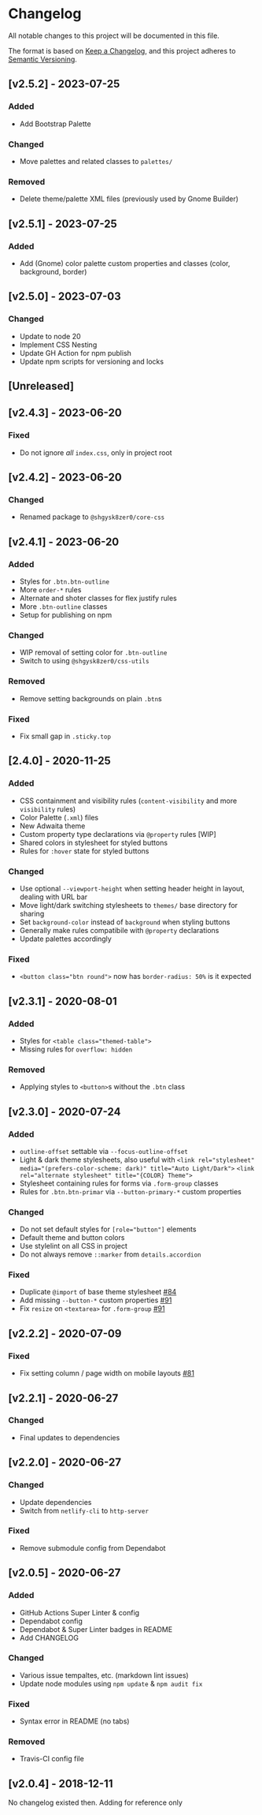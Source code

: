 <!-- markdownlint-disable -->
# Changelog
All notable changes to this project will be documented in this file.

The format is based on [Keep a Changelog](https://keepachangelog.com/en/1.0.0/),
and this project adheres to [Semantic Versioning](https://semver.org/spec/v2.0.0.html).

## [v2.5.2] - 2023-07-25

### Added
- Add Bootstrap Palette

### Changed
- Move palettes and related classes to `palettes/`

### Removed
- Delete theme/palette XML files (previously used by Gnome Builder)

## [v2.5.1] - 2023-07-25

### Added
- Add (Gnome) color palette custom properties and classes (color, background, border)
## [v2.5.0] - 2023-07-03

### Changed
- Update to node 20
- Implement CSS Nesting
- Update GH Action for npm publish
- Update npm scripts for versioning and locks

## [Unreleased]

## [v2.4.3] - 2023-06-20

### Fixed
- Do not ignore *all* `index.css`, only in project root

## [v2.4.2] - 2023-06-20

### Changed
- Renamed package to `@shgysk8zer0/core-css` 

## [v2.4.1] - 2023-06-20

### Added
- Styles for `.btn.btn-outline`
- More `order-*` rules
- Alternate and shoter classes for flex justify rules
- More `.btn-outline` classes
- Setup for publishing on npm

### Changed
- WIP removal of setting color for `.btn-outline`
- Switch to using `@shgysk8zer0/css-utils`

### Removed
- Remove setting backgrounds on plain `.btn`s

### Fixed
- Fix small gap in `.sticky.top`

## [2.4.0] - 2020-11-25

### Added
- CSS containment and visibility rules (`content-visibility` and more `visibility` rules)
- Color Palette (`.xml`) files
- New Adwaita theme
- Custom property type declarations via `@property` rules [WIP]
- Shared colors in stylesheet for styled buttons
- Rules for `:hover` state for styled buttons

### Changed
- Use optional `--viewport-height` when setting header height in layout, dealing with URL bar
- Move light/dark switching stylesheets to `themes/` base directory for sharing
- Set `background-color` instead of `background` when styling buttons
- Generally make rules compatibile with `@property` declarations
- Update palettes accordingly

### Fixed
- `<button class="btn round">` now has `border-radius: 50%` is it expected

## [v2.3.1] - 2020-08-01

### Added
- Styles for `<table class="themed-table">`
- Missing rules for `overflow: hidden`

### Removed
- Applying styles to `<button>`s without the `.btn` class

## [v2.3.0] - 2020-07-24

### Added
- `outline-offset` settable via `--focus-outline-offset`
- Light & dark theme stylesheets, also useful with `<link rel="stylesheet" media="(prefers-color-scheme: dark)" title="Auto Light/Dark">`
`<link rel="alternate stylesheet" title="{COLOR} Theme">`
- Stylesheet containing rules for forms via `.form-group` classes
- Rules for `.btn.btn-primar` via `--button-primary-*` custom properties

### Changed
- Do not set default styles for `[role="button"]` elements
- Default theme and button colors
- Use stylelint on all CSS in project
- Do not always remove `::marker` from `details.accordion`

### Fixed
- Duplicate `@import` of base theme stylesheet [#84](https://github.com/shgysk8zer0/core-css/issues/84)
- Add missing `--button-*` custom properties [#91](https://github.com/shgysk8zer0/core-css/issues/91)
- Fix `resize` on `<textarea>` for `.form-group` [#91](https://github.com/shgysk8zer0/core-css/issues/91)

## [v2.2.2] - 2020-07-09

### Fixed
- Fix setting column / page width on mobile layouts [#81](https://github.com/shgysk8zer0/core-css/issues/81)

## [v2.2.1] - 2020-06-27

### Changed
- Final updates to dependencies

## [v2.2.0] - 2020-06-27

### Changed
- Update dependencies
- Switch from `netlify-cli` to `http-server`

### Fixed
- Remove submodule config from Dependabot

## [v2.0.5] - 2020-06-27

### Added
- GitHub Actions Super Linter & config
- Dependabot config
- Dependabot & Super Linter badges in README
- Add CHANGELOG

### Changed
- Various issue tempaltes, etc. (markdown lint issues)
- Update node modules using `npm update` & `npm audit fix`

### Fixed
- Syntax error in README (no tabs)

### Removed
- Travis-CI config file

## [v2.0.4] - 2018-12-11
No changelog existed then. Adding for reference only
<!-- markdownlint-restore -->
